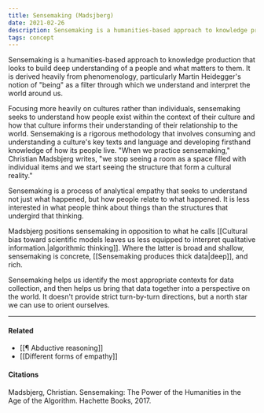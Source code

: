 ```yaml
---
title: Sensemaking (Madsjberg)
date: 2021-02-26
description: Sensemaking is a humanities-based approach to knowledge production derived from phenomenology. 
tags: concept
---
```


Sensemaking is a humanities-based approach to knowledge production that looks to build deep understanding of a people and what matters to them. It is derived heavily from phenomenology, particularly Martin Heidegger's notion of "being" as a filter through which we understand and interpret the world around us. 

Focusing more heavily on cultures rather than individuals, sensemaking seeks to understand how people exist within the context of their culture and how that culture informs their understanding of their relationship to the world. Sensemaking is a rigorous methodology that involves consuming and understanding a culture's key texts and language and developing firsthand knowledge of how its people live. "When we practice sensemaking," Christian Madsbjerg writes, "we stop seeing a room as a space filled with individual items and we start seeing the structure that form a cultural reality."

Sensemaking is a process of analytical empathy that seeks to understand not just what happened, but how people relate to what happened. It is less interested in what people think about things than the structures that undergird that thinking. 

Madsbjerg positions sensemaking in opposition to what he calls [[Cultural bias toward scientific models leaves us less equipped to interpret qualitative information.|algorithmic thinking]]. Where the latter is broad and shallow, sensemaking is concrete, [[Sensemaking produces thick data|deep]], and rich. 

Sensemaking helps us identify the most appropriate contexts for data collection, and then helps us bring that data together into a perspective on the world. It doesn't provide strict turn-by-turn directions, but a north star we can use to orient ourselves. 

---
#### Related
- [[¶ Abductive reasoning]]
- [[Different forms of empathy]]

#### Citations
Madsbjerg, Christian. Sensemaking: The Power of the Humanities in the Age of the Algorithm. Hachette Books, 2017.